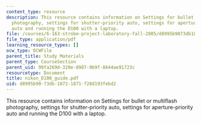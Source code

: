```yaml
---
content_type: resource
description: This resource contains information on Settings for bullet or multiflash
  photography, settings for shutter-priority auto, settings for aperture-priority
  auto and running the D100 with a laptop.
file: /courses/6-163-strobe-project-laboratory-fall-2005/d8995b9073db18721871f28d193febd2_nikon_D100_guide.pdf
file_type: application/pdf
learning_resource_types: []
ocw_type: OCWFile
parent_title: Study Materials
parent_type: CourseSection
parent_uid: 99fa269d-320e-8987-9b9f-8644ae91723c
resourcetype: Document
title: nikon_D100_guide.pdf
uid: d8995b90-73db-1872-1871-f28d193febd2
---
```

This resource contains information on Settings for bullet or multiflash photography, settings for shutter-priority auto, settings for aperture-priority auto and running the D100 with a laptop.